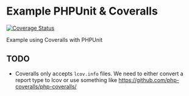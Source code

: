 # Example PHPUnit & Coveralls

[![Coverage Status](https://coveralls.io/repos/github/syntaqx/phpunit-coveralls-example/badge.svg?branch=main)](https://coveralls.io/github/syntaqx/phpunit-coveralls-example?branch=main)

Example using Coveralls with PHPUnit

## TODO

- Coveralls only accepts `lcov.info` files. We need to either convert a report type to lcov or use something like https://github.com/php-coveralls/php-coveralls/
